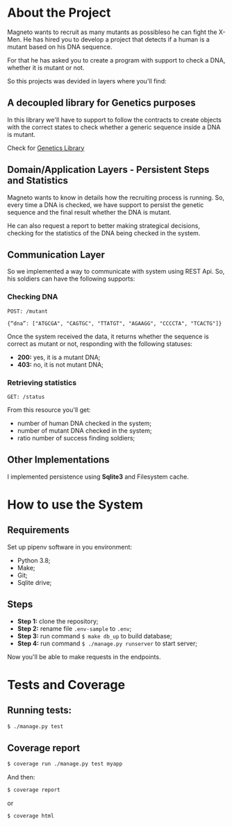 # About the Project

Magneto wants to recruit as many mutants as possibleso he can fight the X-Men.
He has hired you to develop a project that detects if a human is a mutant based on his DNA
sequence.

For that he has asked you to create a program with support to check a DNA, whether
it is mutant or not.

So this projects was devided in layers where you'll find:

## A decoupled library for Genetics purposes

In this library we'll have to support to follow the contracts to create objects
with the correct states to check whether a generic sequence inside a DNA is
mutant.

Check for [Genetics Library](library/gnetics/README.md)

## Domain/Application Layers - Persistent Steps and Statistics

Magneto wants to know in details how the recruiting process is running.
So, every time a DNA is checked, we have support to persist the genetic sequence
and the final result whether the DNA is mutant.

He can also request a report to better making strategical decisions, checking
for the statistics of the DNA being checked in the system.

## Communication Layer

So we implemented a way to communicate with system using REST Api. So, his soldiers
can have the following supports:

### Checking DNA

```http request
ṔOST: /mutant

{“dna”: ["ATGCGA", "CAGTGC", "TTATGT", "AGAAGG", "CCCCTA", "TCACTG"]}
```
Once the system received the data, it returns whether the sequence is correct
as mutant or not, responding with the following statuses:

- **200:** yes, it is a mutant DNA;
- **403:** no, it is not mutant DNA;


### Retrieving statistics

```http request
GET: /status
```

From this resource you'll get:

- number of human DNA checked in the system;
- number of mutant DNA checked in the system;
- ratio number of success finding soldiers;

## Other Implementations

I implemented persistence using **Sqlite3** and Filesystem cache.

# How to use the System

## Requirements 
Set up pipenv software in you environment:
- Python 3.8; 
- Make;
- Git;
- Sqlite drive;

## Steps

* **Step 1:** clone the repository;
* **Step 2:** rename file `.env-sample` to `.env`;
* **Step 3:** run command `$ make db_up` to build database;
* **Step 4:** run command `$ ./manage.py runserver` to start server;

Now you'll be able to make requests in the endpoints.

# Tests and Coverage

## Running tests:

```bash
$ ./manage.py test
```

## Coverage report

```bash
$ coverage run ./manage.py test myapp
```

And then:

```bash
$ coverage report
```
or 

```bash
$ coverage html
```